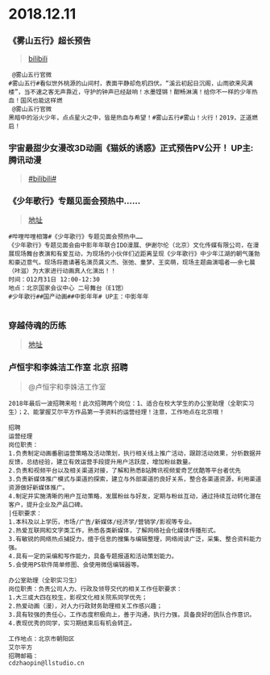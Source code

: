 # 2018.12.11

### 《雾山五行》超长预告  
>[bilibili](https://www.bilibili.com/video/av37909330)
```
 @雾山五行官微
#雾山五行#看似世外桃源的山间村，表面平静却危机四伏。“溪云初起日沉阁，山雨欲来风满楼”，当不速之客无声靠近，守护的钟声已经敲响！水墨铿锵！酣畅淋漓！给你不一样的少年热血！国风也能这样燃
 @雾山五行官微
黑暗中的浴火少年，点点星火之中，皆是热血与希望！#雾山五行#雾山！火行！2019，正道燃启！ ​​​​ 
```




### 宇宙最甜少女漫改3D动画《猫妖的诱惑》正式预告PV公开！ UP主: 腾讯动漫
>[#bilibili#](https://www.bilibili.com/bangumi/play/ep258326/)  


### 《少年歌行》专题见面会预热中……
>[地址](https://h.bilibili.com/10114890)
```
#哔哩哔哩相簿#《少年歌行》专题见面会预热中……
《少年歌行》专题见面会由中影年年联合IDO漫展、伊谢尔伦（北京）文化传媒有限公司，在漫展现场舞台表演和有爱互动，为现场的小伙伴们近距离呈现《少年歌行》中少年江湖的朝气蓬勃和豪迈意气。现场将邀请著名演员龚义杰、张弛、童梦、王奕萌，现场主题曲演唱者——余七晨（咔滋）为大家进行动画真人化演出！！
时间：O12月31日 12:00-12:30
地点：北京国家会议中心 二号舞台（E1馆）
#少年歌行##国产动画##中影年年# UP主：中影年年 
 
```
### 穿越侍魂的历练 
>[地址](https://v.qq.com/x/cover/3em70u8sry4lew9/f0808pl3lru.html)  
### 卢恒宇和李姝洁工作室 北京 招聘
> @卢恒宇和李姝洁工作室
```
2018年最后一波招聘来啦！此次招聘两个岗位：1、适合在校大学生的办公室助理（全职实习生）；2、能掌握艾尔平方作品第一手资料的运营经理！注意，工作地点在北京哦！ ​​​​ 

招聘
运营经理
岗位职责：
1.负责制定动画番剧运营策略及活动策划，执行相关线上推广活动，跟踪活动效果，分析数据并反馈，总结经验，建立有效运营手段提升用户活跃度，增加粉丝数量。
2.负责和视频平台以及相关渠道对接，了解和熟悉B站腾讯视频爱奇艺优酷等平台者优先
3.负责新媒体推广模式与渠道的探索，建立与外部渠道的良好关系，整合各渠道资源，利用渠道资源做好新媒体推广。
4.制定并实施清晰的用户互动策略，发展粉丝与好友，定期与粉丝互动，通过持续互动转化潜在客户，提升企业及产品口碑。
|任职要求：
1.本科及以上学历，市场/广告/新媒体/经济学/营销学/影视等专业。
2.热爱互联网和文字类工作，熟悉各类新媒体，了解网络社会化媒体传播形式。
3.有敏锐的网络热点捕捉力，擅于信息的搜集与编辑整理，网络阅读广泛，采集、整合资料能力强。
4.具有一定的采编和写作能力，具备专题报道和活动策划能力。
5.会使用PS软件简单修图、会使用微信编辑器等。

办公室助理（全职实习生）
岗位职责：负责公司人力、行政及领导交代的相关工作任职要求：
1.大三或大四在校生，影视文化相关院系同学优先；
2.热爱动画（漫），对人力行政财务助理相关工作感兴趣；
3.具有较强的责任心，工作态度积极向上，善于沟通，执行力强，具备良好的团队合作意识。
4.表现优秀的同学，实习期结束后有机会转正。

工作地点：北京市朝阳区
艾尔平方 
招聘邮箱：
cdzhaopin@llstudio.cn
```